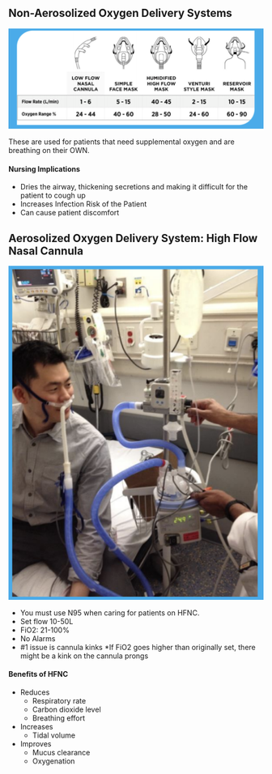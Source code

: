 ## Non-Aerosolized Oxygen Delivery Systems

![](assets/no_aerosol.png)

These are used for patients that need supplemental oxygen and are breathing on their OWN.

#### Nursing Implications

* Dries the airway, thickening secretions and making it difficult for the patient to cough up
* Increases Infection Risk of the Patient
* Can cause patient discomfort

## Aerosolized Oxygen Delivery System: High Flow Nasal Cannula

![](assets/aerosol.png)

* You must use N95 when caring for patients on HFNC.
* Set flow 10-50L
* FiO2: 21-100%
* No Alarms
* #1 issue is cannula kinks
 *If FiO2 goes higher than
       originally set, there might be
       a kink on the cannula prongs


#### Benefits of HFNC

* Reduces
    * Respiratory rate
    * Carbon dioxide level
    * Breathing effort
* Increases
    * Tidal volume
* Improves
    * Mucus clearance
    * Oxygenation